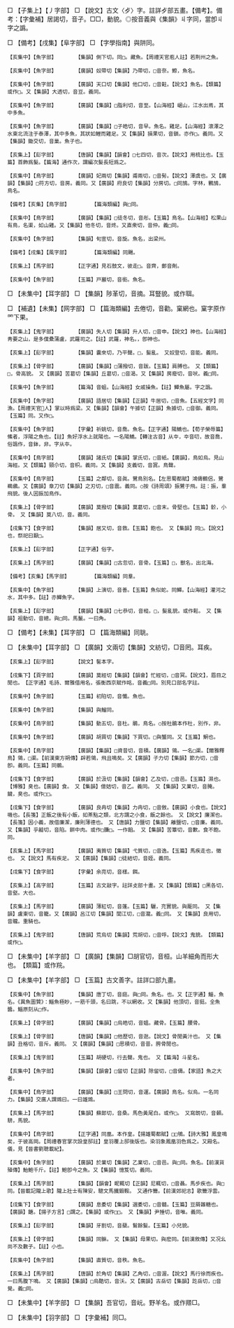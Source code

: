 <!-- { "loadSidebar": true } -->
□	【子集上】【丿字部】	□	【說文】古文〈歺〉字。註詳歺部五畫。【備考】。備考：【字彙補】居謁切，音孑。□□，動貌。◎按音義與《集韻》丩字同，當卽丩字之譌。

□	【備考】【戌集】【阜字部】	□	【字學指南】與阱同。

	【亥集中】【魚字部】		【集韻】側下切。同□。藏魚。【周禮天官庖人註】若荆州之魚。

	【亥集中】【魚字部】		【廣韻】奴帶切【集韻】乃帶切，□音奈。鰶，魚名。

	【亥集中】【魚字部】		【廣韻】天口切【集韻】他口切，□音黈。【說文】魚名。【類篇】或作□。又【集韻】大透切，音豆。義同。

	【亥集中】【魚字部】		【廣韻】【集韻】□脂利切，音至。【山海經】崌山，江水出焉，其中多魚。

	【亥集中】【魚字部】		【廣韻】【集韻】□子皓切，音早。魚名。雞足。【山海經】瀤澤之水東北流注于泰澤，其中多魚，其狀如鯉而雞足。又【集韻】損果切，音鎖。亦作□。義同。又【集韻】鋤交切，音巢。魚子也。

	【亥集上】【髟字部】		【唐韻】【集韻】【韻會】□七四切，音次。【說文】用梳比也。【玉篇】首飾爲髮。【篇海】通作次，謂編次髮長短爲之。

	【亥集中】【鳥字部】		【廣韻】妃兩切【集韻】甫兩切，□音髣。【說文】澤虞也。又【廣韻】【集韻】□符方切，音房。義同。又【廣韻】府良切【集韻】分房切。□同鴋。字林，鷝鴋，鳥名。

	【備考】【亥集】【鳥字部】		【篇海類編】與□同。

	【亥集中】【鳥字部】		【廣韻】【集韻】□徒冬切，音彤。【玉篇】鳥名。【山海經】松果山有鳥，名渠，如山雞。又【集韻】他冬切，音炵。又直衆切，音仲。義□同。

	【亥集中】【魚字部】		【集韻】旬宣切，音旋。魚名，出梁州。

	【備考】【戌集】【風字部】		【篇海類編】同颺。

	【亥集上】【馬字部】		【正字通】見石鼓文，彼走□。音齊，鄭音劑。

	【亥集中】【魚字部】		【玉篇】戸巖切，音銜。魚名。

□	【未集中】【耳字部】	□	【集韻】陟革切，音摘。耳豎貌。或作聑。

□	【補遺】【未集】【网字部】	□	【篇海類編】去倦切，音勸。窠網也。窠字原作罓下果。

	【亥集上】【鬼字部】		【廣韻】失人切【集韻】升人切，□音申。【說文】神也。【山海經】靑要之山，是多僕纍蒲盧，武羅司之。【註】武羅，神名。，卽神也。

	【亥集上】【髟字部】		【集韻】囊來切，乃平聲。□，髮亂。　又奴登切，音能。義同。

	【亥集上】【骨字部】		【廣韻】【集韻】□蒲撥切，音跋。【玉篇】肩膊也。　又【類篇】□，骨高貌。　又【廣韻】苦葛切【集韻】丘葛切，□音渴。又【集韻】房廢切，音吠。義□同。

	【亥集中】【魚字部】		【篇海】音蛆。【山海經】女戚操魚。【註】鱓魚屬。字之譌。

	【亥集中】【魚字部】		【廣韻】語居切【集韻】【正韻】牛居切，□音魚。【五經文字】同漁。【周禮天官人】掌以時爲梁。又【集韻】【韻會】午據切【正韻】魚據切，□音御。義同。【玉篇】同。又作□。

	【亥集中】【魚字部】		【字彙】祈姚切，音喬。魚名。【正字通】陽鱎也。【荀子榮辱篇】鯈者，浮陽之魚也。【註】魚好浮水上就陽也。一名陽鱎。【轉注古音】从夲，夲音叨，故音喬，俗譌作，音鉢，非。字从夲。

	【亥集中】【鳥字部】		【廣韻】諸氏切【集韻】掌氏切，□音紙。【廣韻】，鳥如烏。見山海經。又【類篇】頸尒切，音枳。義同。又【集韻】支義切，音寘。鳥聲。

	【亥集中】【鳥字部】		【玉篇】之鄰切，音眞。鷺鳥別名。【左思蜀都賦】鴻儔鶴侶，鷺鵜鶘。又【廣韻】章刀切【集韻】之刃切，□音震。義同。○按《詩周頌》振鷺于飛。註：振，羣飛貌。後人因振加鳥作。

	【亥集上】【骨字部】		【廣韻】莫撥切【集韻】莫葛切，□音末。骨堅也。【玉篇】骱，小骨。　又【集韻】莫八切，音。義同。

	【戌集下】【食字部】		【集韻】居又切，音救。【玉篇】飽也。　又【集韻】同□。【說文】也，祭祀曰厭□。

	【亥集上】【髟字部】		【正字通】俗字。

	【亥集上】【馬字部】		【廣韻】【集韻】□古忽切，音骨。【玉篇】□，獸名，出北海。

	【備考】【亥集】【馬字部】		【篇海類編】同羣。

	【亥集中】【魚字部】		【集韻】上演切，音善。【玉篇】魚似蛇。同鱓。【山海經】灌河之水，其中多。【註】亦鱓魚字。

	【亥集上】【髟字部】		【廣韻】【集韻】□七恭切，音樅。□，髮亂貌。或作鬆。　又【集韻】祖動切，音總。與□同。馬鬣。一曰角。

□	【備考】【未集】【耳字部】	□	【篇海類編】同聎。

□	【未集中】【耳字部】	□	【廣韻】文兩切【集韻】文紡切，□音罔。耳疾。

	【亥集上】【髟字部】		【說文】髺本字。

	【戌集下】【頁字部】		【廣韻】莫經切【集韻】【韻會】忙經切，□音冥。【說文】，眉目之閒也。　【正字通】毛詩、爾雅借用名，張衡西京賦作眳，音義□同。別見口部名字註。

	【亥集中】【魚字部】		【玉篇】初陷切，音懺。魚也。

	【亥集中】【魚字部】		【集韻】與鰡同。

	【亥集中】【鳥字部】		【集韻】動五切，音杜。鵑，鳥名。○按杜鵑本作杜，別作，非。

	【亥集中】【魚字部】		【廣韻】胡買切【集韻】下買切。□與蟹同。又【玉篇】鮦也。

	【亥集中】【鳥字部】		【廣韻】【集韻】□資昔切，音積。【廣韻】鴒。一名□渠。【爾雅釋鳥】鴒，□渠。【前漢東方朔傳】辟若鴒，飛且鳴矣。又【廣韻】子力切【集韻】節力切，□音卽。義同。【玉篇】同鶺。

	【戌集下】【食字部】		【廣韻】於汲切【集韻】【韻會】乙及切，□音邑。【玉篇】濕也。【博雅】臭也。【廣韻】食。　又【集韻】億姞切，音乙。義同。　又【集韻】又業切，音腌。饖，臭也。或作□□。

	【戌集下】【食字部】		【廣韻】良冉切【集韻】力冉切，□音斂。【廣韻】小食也。【說文】嘰也。【長箋】正飯之後有小飯，如茶點之類，北方謂之小食，飯之餘也。　又【說文】廉潔也。【長箋】因小義，故借廉潔，廉則薄德也。　又【唐韻】力鹽切【集韻】離鹽切，□音廉。義同。　又【集韻】乎韽切，音陷。餠中肉。或作□膁□。一作餡。　又【集韻】苦簟切，音歉。食不飽。同。

	【亥集上】【馬字部】		【廣韻】夷質切【集韻】弋質切，□音逸。【玉篇】馬疾走也，徵也。　又【說文】馬有疾足。　又【廣韻】【集韻】□徒結切，音姪。義同。

	【戌集下】【食字部】		【字彙】余亮切，音樣。餌。

	【亥集上】【高字部】		【玉篇】古文敲字。註詳攴部十畫。又【集韻】【類篇】□黑各切，音壑。大也。

	【亥集上】【馬字部】		【廣韻】薄紅切，音蓬。【玉篇】驪，充實貌。與龎同。　又【集韻】盧東切，音籠。又【廣韻】呂江切【集韻】閭江切，□音瀧。義□同。　又【集韻】良用切，音贚。重騎也。

	【亥集上】【鬼字部】		【唐韻】荒烏切【集韻】荒胡切，□音呼。【說文】鬼貌。　【類篇】或作□。

□	【未集中】【羊字部】	□	【廣韻】【集韻】□胡官切，音桓。山羊細角而形大也。　【類篇】或作羦。

□	【未集中】【羊字部】	□	【玉篇】古文善字。註詳口部九畫。

	【亥集中】【魚字部】		【集韻】唐丁切，音庭。與□同。魚名。也。又【正字通】鯔，魚名。《異魚圖贊》：鯔魚極眇，一筋千頭，名曰跳，不以網收。又【集韻】他頂切，音挺。全魚醬。鯔原刻从□作。

	【亥集上】【骨字部】		【廣韻】【集韻】□烏皓切，音媼。藏骨。【玉篇】腰骨。

	【亥集上】【骨字部】		【唐韻】【集韻】□他歷切，音逖。【說文】骨閒黃汁也。　又【集韻】丑格切，音斥。義同。　又【廣韻】【集韻】□思積切，音昔。胯骨閒也。

	【亥集上】【鬼字部】		【玉篇】胡硬切，行去聲。鬼也。　又【篇海】斗星名。

	【亥集中】【魚字部】		【集韻】【韻會】□留切【正韻】除留切，□音儔。【家語】魚之大者。

	【亥集中】【鳥字部】		【廣韻】【集韻】□王問切，音運。【廣韻】鳥名。似烏。一名同力。【集韻】交廣人謂鴆曰。一曰雄鴆。

	【亥集上】【馬字部】		【集韻】蘇郞切，音桑。馬色黃尾白。或作□。　又寫朗切，音顙。騯，馬貌。

	【亥集中】【鳥字部】		【正字通】同凰。本作皇。【揚雄蜀都賦】□□鴝。【詩大雅】鳳皇鳴矣，于彼高岡。【周禮春官掌次設皇邸註】皇羽覆上邸後版也。染羽象鳳凰羽色爲之。又殿名。儀，見【晉書劉聰載紀】。

	【亥集中】【魚字部】		【廣韻】於業切【集韻】乙業切，□音邑。與□同。魚名。【前漢貨殖傳】鮐鮑千斤。【註】鮑卽今之魚。又【集韻】憶笈切。義同。

	【亥集上】【馬字部】		【集韻】【韻會】眤輒切【正韻】尼輒切，□音聶。馬步疾也。與□同。【晉載記隴上歌】隴上壯士有陳安，驄文馬鐵鍛鞍。　又通作籋。【前漢郊祀志】歌籋浮雲。

	【戌集下】【食字部】		【廣韻】息委切【集韻】選委切，□音髓。【玉篇】豆屑雜糖也。【廣韻】餹。【揚子方言】□謂之。【集韻】或作□□。　又【集韻】尹捶切，音唯。義同。

	【亥集上】【髟字部】		【集韻】牙割切，音蘖。鬄餘髮。【玉篇】小兒貌。

	【亥集上】【骨字部】		【集韻】同髍。　又【集韻】母果切。與麽同。【前漢敘傳】又况幺尚不及數子。【註】小也。

	【亥集中】【魚字部】		【集韻】直質切，音秩。魚名。

	【亥集上】【馬字部】		【唐韻】於角切【集韻】乙角切，□音渥。【說文】馬行徐而疾也。一曰馬腹下鳴。　又【廣韻】【集韻】□烏酷切，音沃。又【廣韻】古岳切【集韻】訖岳切，□音覺。義□同。

□	【未集中】【羊字部】	□	【集韻】吾官切，音岏。野羊名。或作羱□。

□	【未集中】【羽字部】	□	【字彙補】同□。

